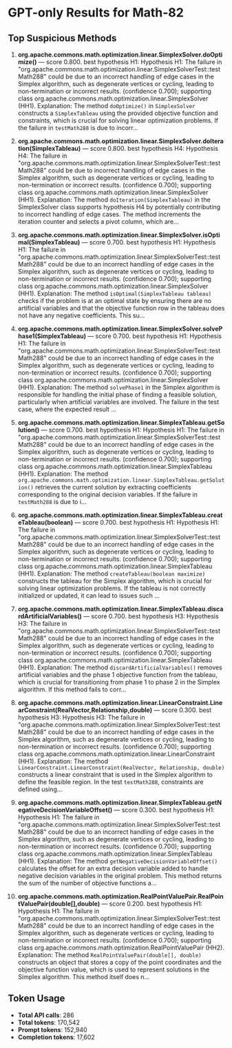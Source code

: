 # GPT-only Results for Math-82

## Top Suspicious Methods

1. **org.apache.commons.math.optimization.linear.SimplexSolver.doOptimize()** — score 0.800. best hypothesis H1: Hypothesis H1: The failure in "org.apache.commons.math.optimization.linear.SimplexSolverTest::testMath288" could be due to an incorrect handling of edge cases in the Simplex algorithm, such as degenerate vertices or cycling, leading to non-termination or incorrect results. (confidence 0.700); supporting class org.apache.commons.math.optimization.linear.SimplexSolver (HH1).
    Explanation: The method `doOptimize()` in `SimplexSolver` constructs a `SimplexTableau` using the provided objective function and constraints, which is crucial for solving linear optimization problems. If the failure in `testMath288` is due to incorr...

2. **org.apache.commons.math.optimization.linear.SimplexSolver.doIteration(SimplexTableau)** — score 0.800. best hypothesis H4: Hypothesis H4: The failure in "org.apache.commons.math.optimization.linear.SimplexSolverTest::testMath288" could be due to incorrect handling of edge cases in the Simplex algorithm, such as degenerate vertices or cycling, leading to non-termination or incorrect results. (confidence 0.700); supporting class org.apache.commons.math.optimization.linear.SimplexSolver (HH1).
    Explanation: The method `doIteration(SimplexTableau)` in the SimplexSolver class supports hypothesis H4 by potentially contributing to incorrect handling of edge cases. The method increments the iteration counter and selects a pivot column, which are...

3. **org.apache.commons.math.optimization.linear.SimplexSolver.isOptimal(SimplexTableau)** — score 0.700. best hypothesis H1: Hypothesis H1: The failure in "org.apache.commons.math.optimization.linear.SimplexSolverTest::testMath288" could be due to an incorrect handling of edge cases in the Simplex algorithm, such as degenerate vertices or cycling, leading to non-termination or incorrect results. (confidence 0.700); supporting class org.apache.commons.math.optimization.linear.SimplexSolver (HH1).
    Explanation: The method `isOptimal(SimplexTableau tableau)` checks if the problem is at an optimal state by ensuring there are no artificial variables and that the objective function row in the tableau does not have any negative coefficients. This su...

4. **org.apache.commons.math.optimization.linear.SimplexSolver.solvePhase1(SimplexTableau)** — score 0.700. best hypothesis H1: Hypothesis H1: The failure in "org.apache.commons.math.optimization.linear.SimplexSolverTest::testMath288" could be due to an incorrect handling of edge cases in the Simplex algorithm, such as degenerate vertices or cycling, leading to non-termination or incorrect results. (confidence 0.700); supporting class org.apache.commons.math.optimization.linear.SimplexSolver (HH1).
    Explanation: The method `solvePhase1` in the Simplex algorithm is responsible for handling the initial phase of finding a feasible solution, particularly when artificial variables are involved. The failure in the test case, where the expected result ...

5. **org.apache.commons.math.optimization.linear.SimplexTableau.getSolution()** — score 0.700. best hypothesis H1: Hypothesis H1: The failure in "org.apache.commons.math.optimization.linear.SimplexSolverTest::testMath288" could be due to an incorrect handling of edge cases in the Simplex algorithm, such as degenerate vertices or cycling, leading to non-termination or incorrect results. (confidence 0.700); supporting class org.apache.commons.math.optimization.linear.SimplexTableau (HH1).
    Explanation: The method `org.apache.commons.math.optimization.linear.SimplexTableau.getSolution()` retrieves the current solution by extracting coefficients corresponding to the original decision variables. If the failure in `testMath288` is due to i...

6. **org.apache.commons.math.optimization.linear.SimplexTableau.createTableau(boolean)** — score 0.700. best hypothesis H1: Hypothesis H1: The failure in "org.apache.commons.math.optimization.linear.SimplexSolverTest::testMath288" could be due to an incorrect handling of edge cases in the Simplex algorithm, such as degenerate vertices or cycling, leading to non-termination or incorrect results. (confidence 0.700); supporting class org.apache.commons.math.optimization.linear.SimplexTableau (HH1).
    Explanation: The method `createTableau(boolean maximize)` constructs the tableau for the Simplex algorithm, which is crucial for solving linear optimization problems. If the tableau is not correctly initialized or updated, it can lead to issues such ...

7. **org.apache.commons.math.optimization.linear.SimplexTableau.discardArtificialVariables()** — score 0.700. best hypothesis H3: Hypothesis H3: The failure in "org.apache.commons.math.optimization.linear.SimplexSolverTest::testMath288" could be due to an incorrect handling of edge cases in the Simplex algorithm, such as degenerate vertices or cycling, leading to non-termination or incorrect results. (confidence 0.700); supporting class org.apache.commons.math.optimization.linear.SimplexTableau (HH1).
    Explanation: The method `discardArtificialVariables()` removes artificial variables and the phase 1 objective function from the tableau, which is crucial for transitioning from phase 1 to phase 2 in the Simplex algorithm. If this method fails to corr...

8. **org.apache.commons.math.optimization.linear.LinearConstraint.LinearConstraint(RealVector,Relationship,double)** — score 0.300. best hypothesis H3: Hypothesis H3: The failure in "org.apache.commons.math.optimization.linear.SimplexSolverTest::testMath288" could be due to an incorrect handling of edge cases in the Simplex algorithm, such as degenerate vertices or cycling, leading to non-termination or incorrect results. (confidence 0.700); supporting class org.apache.commons.math.optimization.linear.LinearConstraint (HH1).
    Explanation: The method `LinearConstraint.LinearConstraint(RealVector, Relationship, double)` constructs a linear constraint that is used in the Simplex algorithm to define the feasible region. In the test `testMath288`, constraints are defined using...

9. **org.apache.commons.math.optimization.linear.SimplexTableau.getNegativeDecisionVariableOffset()** — score 0.300. best hypothesis H1: Hypothesis H1: The failure in "org.apache.commons.math.optimization.linear.SimplexSolverTest::testMath288" could be due to an incorrect handling of edge cases in the Simplex algorithm, such as degenerate vertices or cycling, leading to non-termination or incorrect results. (confidence 0.700); supporting class org.apache.commons.math.optimization.linear.SimplexTableau (HH1).
    Explanation: The method `getNegativeDecisionVariableOffset()` calculates the offset for an extra decision variable added to handle negative decision variables in the original problem. This method returns the sum of the number of objective functions a...

10. **org.apache.commons.math.optimization.RealPointValuePair.RealPointValuePair(double[],double)** — score 0.200. best hypothesis H1: Hypothesis H1: The failure in "org.apache.commons.math.optimization.linear.SimplexSolverTest::testMath288" could be due to an incorrect handling of edge cases in the Simplex algorithm, such as degenerate vertices or cycling, leading to non-termination or incorrect results. (confidence 0.700); supporting class org.apache.commons.math.optimization.RealPointValuePair (HH2).
    Explanation: The method `RealPointValuePair(double[], double)` constructs an object that stores a copy of the point coordinates and the objective function value, which is used to represent solutions in the Simplex algorithm. This method itself does n...


## Token Usage

- **Total API calls**: 286
- **Total tokens**: 170,542
- **Prompt tokens**: 152,940
- **Completion tokens**: 17,602
